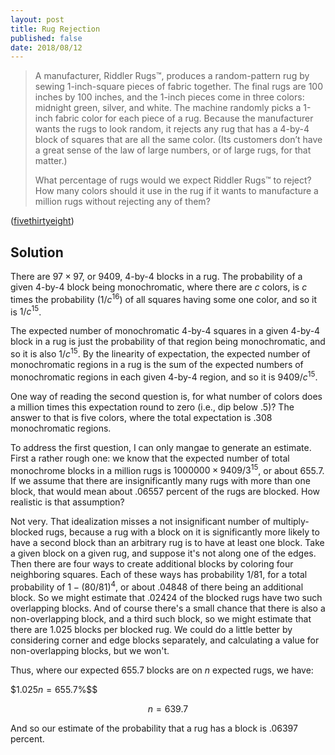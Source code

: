 ```yaml
---
layout: post
title: Rug Rejection
published: false
date: 2018/08/12
---
```


>A manufacturer, Riddler Rugs™, produces a random-pattern rug by sewing 1-inch-square pieces of fabric together. The final rugs are 100 inches by 100 inches, and the 1-inch pieces come in three colors: midnight green, silver, and white. The machine randomly picks a 1-inch fabric color for each piece of a rug. Because the manufacturer wants the rugs to look random, it rejects any rug that has a 4-by-4 block of squares that are all the same color. (Its customers don’t have a great sense of the law of large numbers, or of large rugs, for that matter.)
>
>What percentage of rugs would we expect Riddler Rugs™ to reject? How many colors should it use in the rug if it wants to manufacture a million rugs without rejecting any of them?

<!--more-->

([fivethirtyeight](https://fivethirtyeight.com/features/where-on-earth-is-the-riddler/))

## Solution

There are $97 \times 97$, or $9409$, 4-by-4 blocks in a rug.  The probability of a given 4-by-4 block being monochromatic, where there are $c$ colors, is $c$ times the probability ($1/c^{16}$) of all squares having some one color, and so it is $1/c^{15}$.

The expected number of monochromatic 4-by-4 squares in a given 4-by-4 block in a rug is just the probability of that region being monochromatic, and so it is also $1/c^{15}$. By the linearity of expectation, the expected number of monochromatic regions in a rug is the sum of the expected numbers of monochromatic regions in each given 4-by-4 region, and so it is $9409/c^{15}$. 


One way of reading the second question is, for what number of colors does a million times this expectation round to zero (i.e., dip below $.5$)? The answer to that is five colors, where the total expectation is $.308$ monochromatic regions.

To address the first question, I can only mangae to generate an estimate.  First a rather rough one: we know that the expected number of total monochrome blocks in a million rugs is $1000000 \times 9409/3^{15}$, or about $655.7$. If we assume that there are insignificantly many rugs with more than one block, that would mean about $.06557$ percent of the rugs are blocked.  How realistic is that assumption? 

Not very. That idealization misses a not insignificant number of multiply-blocked rugs, because a rug with a block on it is significantly more likely to have a second block than an arbitrary rug is to have at least one block.  Take a given block on a given rug, and suppose it's not along one of the edges.  Then there are four ways to create additional blocks by coloring four neighboring squares. Each of these ways has probability $1/81$, for a total probability of $1-(80/81)^4$, or about $.04848$ of there being an additional block. So we might estimate that $.02424$ of the blocked rugs have two such overlapping blocks. And of course there's a small chance that there is also a non-overlapping block, and a third such block, so we might estimate that there are $1.025$ blocks per blocked rug. We could do a little better by considering corner and edge blocks separately, and calculating a value for non-overlapping blocks, but we won't.

Thus, where our expected $655.7$ blocks are on $n$ expected rugs, we have:

$$1.025n = 655.7$%$$

$$n = 639.7$$

And so our estimate of the probability that a rug has a block is $.06397$ percent.

<br>

